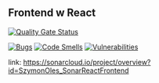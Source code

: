 ## Frontend w React

[![Quality Gate Status](https://sonarcloud.io/api/project_badges/measure?project=SzymonOles_SonarReactFrontend&metric=alert_status)](https://sonarcloud.io/summary/new_code?id=SzymonOles_SonarReactFrontend)

[![Bugs](https://sonarcloud.io/api/project_badges/measure?project=SzymonOles_SonarReactFrontend&metric=bugs)](https://sonarcloud.io/summary/new_code?id=SzymonOles_SonarReactFrontend)
[![Code Smells](https://sonarcloud.io/api/project_badges/measure?project=SzymonOles_SonarReactFrontend&metric=code_smells)](https://sonarcloud.io/summary/new_code?id=SzymonOles_SonarReactFrontend)
[![Vulnerabilities](https://sonarcloud.io/api/project_badges/measure?project=SzymonOles_SonarReactFrontend&metric=vulnerabilities)](https://sonarcloud.io/summary/new_code?id=SzymonOles_SonarReactFrontend)

link: https://sonarcloud.io/project/overview?id=SzymonOles_SonarReactFrontend